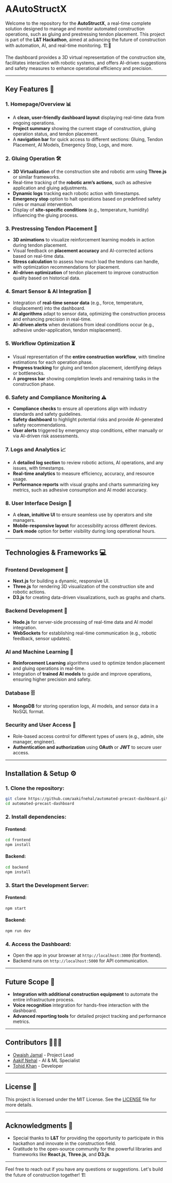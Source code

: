 # AAutoStructX

Welcome to the repository for the **AutoStructX**, a real-time complete solution designed to manage and monitor automated construction operations, such as gluing and prestressing tendon placement. This project is part of the **L&T Hackathon**, aimed at advancing the future of construction with automation, AI, and real-time monitoring. 🏗️🚀

The dashboard provides a 3D virtual representation of the construction site, facilitates interaction with robotic systems, and offers AI-driven suggestions and safety measures to enhance operational efficiency and precision.

---

## **Key Features** 🌟

### 1. **Homepage/Overview** 📊
- A **clean, user-friendly dashboard layout** displaying real-time data from ongoing operations.
- **Project summary** showing the current stage of construction, gluing operation status, and tendon placement.
- A **navigation bar** for quick access to different sections: Gluing, Tendon Placement, AI Models, Emergency Stop, Logs, and more.

### 2. **Gluing Operation** 🛠️
- **3D Virtualization** of the construction site and robotic arm using **Three.js** or similar frameworks.
- Real-time tracking of the **robotic arm’s actions**, such as adhesive application and gluing adjustments.
- **Dynamic logs** tracking each robotic action with timestamps.
- **Emergency stop** option to halt operations based on predefined safety rules or manual intervention.
- Display of **site-specific conditions** (e.g., temperature, humidity) influencing the gluing process.

### 3. **Prestressing Tendon Placement** 🔧
- **3D animations** to visualize reinforcement learning models in action during tendon placement.
- Visual feedback on **placement accuracy** and AI-corrected actions based on real-time data.
- **Stress calculation** to assess how much load the tendons can handle, with optimization recommendations for placement.
- **AI-driven optimization** of tendon placement to improve construction quality based on historical data.

### 4. **Smart Sensor & AI Integration** 🧠
- Integration of **real-time sensor data** (e.g., force, temperature, displacement) into the dashboard.
- **AI algorithms** adapt to sensor data, optimizing the construction process and enhancing precision in real-time.
- **AI-driven alerts** when deviations from ideal conditions occur (e.g., adhesive under-application, tendon misplacement).

### 5. **Workflow Optimization** ⏳
- Visual representation of the **entire construction workflow**, with timeline estimations for each operation phase.
- **Progress tracking** for gluing and tendon placement, identifying delays or bottlenecks.
- A **progress bar** showing completion levels and remaining tasks in the construction phase.

### 6. **Safety and Compliance Monitoring** ⚠️
- **Compliance checks** to ensure all operations align with industry standards and safety guidelines.
- **Safety dashboard** to highlight potential risks and provide AI-generated safety recommendations.
- **User alerts** triggered by emergency stop conditions, either manually or via AI-driven risk assessments.

### 7. **Logs and Analytics** 📈
- A **detailed log section** to review robotic actions, AI operations, and any issues, with timestamps.
- **Real-time analytics** to measure efficiency, accuracy, and resource usage.
- **Performance reports** with visual graphs and charts summarizing key metrics, such as adhesive consumption and AI model accuracy.

### 8. **User Interface Design** 🎨
- A **clean, intuitive UI** to ensure seamless use by operators and site managers.
- **Mobile-responsive layout** for accessibility across different devices.
- **Dark mode** option for better visibility during long operational hours.

---

## **Technologies & Frameworks** 💻

### **Frontend Development** 🌟
- **Next.js** for building a dynamic, responsive UI.
- **Three.js** for rendering 3D visualization of the construction site and robotic actions.
- **D3.js** for creating data-driven visualizations, such as graphs and charts.

### **Backend Development** 🔧
- **Node.js** for server-side processing of real-time data and AI model integration.
- **WebSockets** for establishing real-time communication (e.g., robotic feedback, sensor updates).

### **AI and Machine Learning** 🤖
- **Reinforcement Learning** algorithms used to optimize tendon placement and gluing operations in real-time.
- Integration of **trained AI models** to guide and improve operations, ensuring higher precision and safety.

### **Database** 🗄️
- **MongoDB** for storing operation logs, AI models, and sensor data in a NoSQL format.

### **Security and User Access** 🔐
- Role-based access control for different types of users (e.g., admin, site manager, engineer).
- **Authentication and authorization** using **OAuth** or **JWT** to secure user access.

---

## **Installation & Setup** ⚙️

### 1. Clone the repository:
```bash
git clone https://github.com/aakifnehal/automated-precast-dashboard.git
cd automated-precast-dashboard
```

### 2. Install dependencies:

#### Frontend:
```bash
cd frontend
npm install
```

#### Backend:
```bash
cd backend
npm install
```

### 3. Start the Development Server:

#### Frontend:
```bash
npm start
```

#### Backend:
```bash
npm run dev
```

### 4. Access the Dashboard:
- Open the app in your browser at `http://localhost:3000` (for frontend).
- Backend runs on `http://localhost:5000` for API communication.

---

## **Future Scope** 🔮

- **Integration with additional construction equipment** to automate the entire infrastructure process.
- **Voice recognition** integration for hands-free interaction with the dashboard.
- **Advanced reporting tools** for detailed project tracking and performance metrics.

---

## **Contributors** 🧑‍🤝‍🧑
- [Owaish Jamal](https://github.com/Owaish) - Project Lead
- [Aakif Nehal](https://github.com/contributor1) - AI & ML Specialist
- [Tohid Khan](https://github.com/contributor2) -  Developer

---

## **License** 📄
This project is licensed under the MIT License. See the [LICENSE](LICENSE) file for more details.

---

## **Acknowledgments** 🙏
- Special thanks to **L&T** for providing the opportunity to participate in this hackathon and innovate in the construction field.
- Gratitude to the open-source community for the powerful libraries and frameworks like **React.js**, **Three.js**, and **D3.js**.

---

Feel free to reach out if you have any questions or suggestions. Let's build the future of construction together! 🏗️